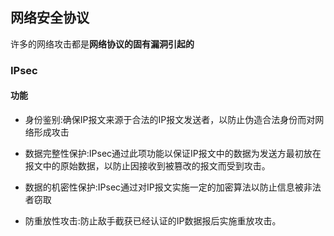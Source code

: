 ## 网络安全协议

许多的网络攻击都是**网络协议的固有漏洞引起的**

### IPsec

#### 功能

* 身份鉴别:确保IP报文来源于合法的IP报文发送者，以防止伪造合法身份而对网络形成攻击
* 数据完整性保护:IPsec通过此项功能以保证IP报文中的数据为发送方最初放在报文中的原始数据，以防止因接收到被篡改的报文而受到攻击。
* 数据的机密性保护:IPsec通过对IP报文实施一定的加密算法以防止信息被非法者窃取

* 防重放性攻击:防止敌手截获已经认证的IP数据报后实施重放攻击。



